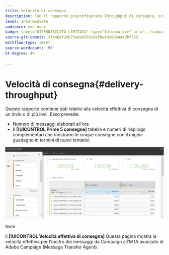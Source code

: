 ```yaml
---
title: Velocità di consegna
description: Con il rapporto preconfigurato Throughput di consegna, scopri il successo della consegna.
level: Intermediate
audience: end-user
badge: label="DISPONIBILITÀ LIMITATA" type="Informative" url="../campaign-standard-migration-home.md" tooltip="Limitato agli utenti Campaign Standard migrati"
source-git-commit: 3f4400f24b75e8e435610afbe49e9d9444dbf563
workflow-type: tm+mt
source-wordcount: '96'
ht-degree: 4%

---
```


# Velocità di consegna{#delivery-throughput}

Questo rapporto contiene dati relativi alla velocità effettiva di consegna di un invio o di più invii. Esso prevede:

* Numero di messaggi elaborati all&#39;ora
* Il **[!UICONTROL Prime 5 consegne]** tabella e numeri di riepilogo complementari che mostrano le cinque consegne con il miglior guadagno in termini di nuovi tentativi.

![](assets/delivery_reports_1.png)

>[!NOTE]
>
>Il **[!UICONTROL Velocità effettiva di consegna]** Questa pagina mostra la velocità effettiva per l’inoltro dei messaggi da Campaign all’MTA avanzato di Adobe Campaign (Message Transfer Agent).
